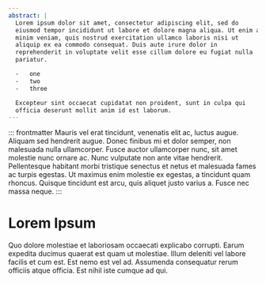 ```yaml
---
abstract: |
  Lorem ipsum dolor sit amet, consectetur adipiscing elit, sed do
  eiusmod tempor incididunt ut labore et dolore magna aliqua. Ut enim ad
  minim veniam, quis nostrud exercitation ullamco laboris nisi ut
  aliquip ex ea commodo consequat. Duis aute irure dolor in
  reprehenderit in voluptate velit esse cillum dolore eu fugiat nulla
  pariatur.

  -   one
  -   two
  -   three

  Excepteur sint occaecat cupidatat non proident, sunt in culpa qui
  officia deserunt mollit anim id est laborum.
---
```


::: frontmatter
Mauris vel erat tincidunt, venenatis elit ac, luctus augue. Aliquam sed
hendrerit augue. Donec finibus mi et dolor semper, non malesuada nulla
ullamcorper. Fusce auctor ullamcorper nunc, sit amet molestie nunc
ornare ac. Nunc vulputate non ante vitae hendrerit. Pellentesque
habitant morbi tristique senectus et netus et malesuada fames ac turpis
egestas. Ut maximus enim molestie ex egestas, a tincidunt quam rhoncus.
Quisque tincidunt est arcu, quis aliquet justo varius a. Fusce nec massa
neque.
:::

# Lorem Ipsum

Quo dolore molestiae et laboriosam occaecati explicabo corrupti. Earum
expedita ducimus quaerat est quam ut molestiae. Illum deleniti vel
labore facilis et cum est. Est nemo est vel ad. Assumenda consequatur
rerum officiis atque officia. Est nihil iste cumque ad qui.
